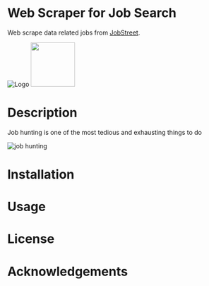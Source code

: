 # Web Scraper for Job Search
Web scrape data related jobs from [JobStreet](https://www.jobstreet.com.sg/).

![Logo](https://i.ytimg.com/vi/l2Sp3MYoccw/maxresdefault.jpg)
<img src="IMG_LINK" width="100" height="100"/>

# Description
Job hunting is one of the most tedious and exhausting things to do


![job hunting](https://cdn01.vulcanpost.com/wp-uploads/2017/01/job-platforms-FI.png)

# Installation

# Usage

# License

# Acknowledgements
